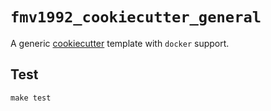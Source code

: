 # `fmv1992_cookiecutter_general`

A generic [cookiecutter](https://cookiecutter.readthedocs.io/en/stable/) template with `docker` support.

## Test

```
make test
```
